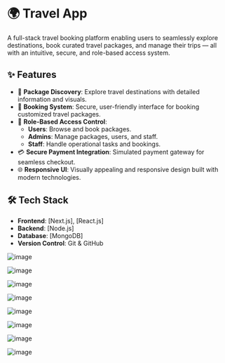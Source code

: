 # 🌍 Travel App

A full-stack travel booking platform enabling users to seamlessly explore destinations, book curated travel packages, and manage their trips — all with an intuitive, secure, and role-based access system.

## ✨ Features

- 🧳 **Package Discovery**: Explore travel destinations with detailed information and visuals.
- 🛒 **Booking System**: Secure, user-friendly interface for booking customized travel packages.
- 🔐 **Role-Based Access Control**:
  - **Users**: Browse and book packages.
  - **Admins**: Manage packages, users, and staff.
  - **Staff**: Handle operational tasks and bookings.
- 💳 **Secure Payment Integration**: Simulated payment gateway for seamless checkout.
- 🌐 **Responsive UI**: Visually appealing and responsive design built with modern technologies.

## 🛠 Tech Stack

- **Frontend**: [Next.js], [React.js]
- **Backend**: [Node.js]
- **Database**: [MongoDB]
- **Version Control**: Git & GitHub

![image](https://github.com/user-attachments/assets/84510b3d-fa04-4d74-8f1f-4312d8985e14)

![image](https://github.com/user-attachments/assets/b2136a75-20ef-431a-a39d-fc141f82178a)

![image](https://github.com/user-attachments/assets/a169b1f8-db25-453b-a03b-e512c417f08c)

![image](https://github.com/user-attachments/assets/3d9de8a0-5339-4a4b-9061-eda4724409d7)

![image](https://github.com/user-attachments/assets/0ab78a41-5d1c-4d57-804e-c5d9fe5adf12)

![image](https://github.com/user-attachments/assets/18bd696c-e376-4d49-bc00-50bf76131446)

![image](https://github.com/user-attachments/assets/7f28315d-ed1e-43f2-bfdf-78537e3979f5)

![image](https://github.com/user-attachments/assets/f0cbad42-a9cf-4389-86aa-73383b157096)
